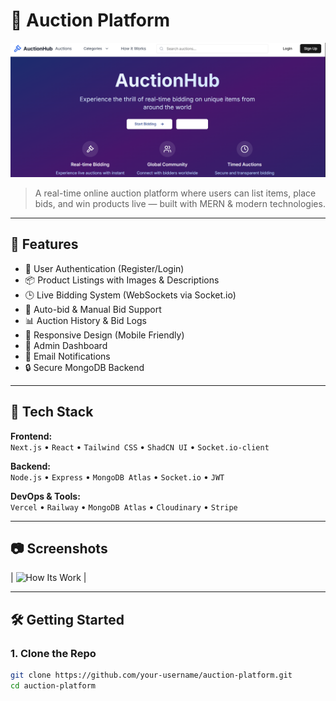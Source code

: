 # 🛒 Auction Platform

![Auction Platform Banner](https://github.com/Abhijaiswal2522002/Auctionhub/blob/15d5398866eadb95d2830f10801971abc7dd80c5/public/uploads/Screenshot%202025-06-03%20002351.png)

> A real-time online auction platform where users can list items, place bids, and win products live — built with MERN & modern technologies.

---

## 🚀 Features

- 🔐 User Authentication (Register/Login)
- 📦 Product Listings with Images & Descriptions
- 🕒 Live Bidding System (WebSockets via Socket.io)
- 💸 Auto-bid & Manual Bid Support
- 📊 Auction History & Bid Logs
- 📱 Responsive Design (Mobile Friendly)
- 🧾 Admin Dashboard
- 📩 Email Notifications
- 🔒 Secure MongoDB Backend

---

## 🧰 Tech Stack

**Frontend:**  
`Next.js` • `React` • `Tailwind CSS` • `ShadCN UI` • `Socket.io-client`

**Backend:**  
`Node.js` • `Express` • `MongoDB Atlas` • `Socket.io` • `JWT`

**DevOps & Tools:**  
`Vercel` • `Railway` • `MongoDB Atlas` • `Cloudinary` • `Stripe`

---

## 📷 Screenshots


| ![How Its Work]((https://github.com/Abhijaiswal2522002/Auctionhub/blob/b21f6577a5e1c9284847ed92a16de0c1718abd76/public/uploads/Screenshot%202025-06-03%20002549.png)) |

---

## 🛠️ Getting Started

### 1. Clone the Repo

```bash
git clone https://github.com/your-username/auction-platform.git
cd auction-platform
